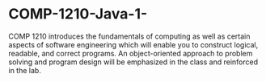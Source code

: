 # COMP-1210-Java-1-
COMP 1210 introduces the fundamentals of computing as well as certain aspects of software engineering which will enable you to construct logical, readable, and correct programs. An object-oriented approach to problem solving and program design will be emphasized in the class and reinforced in the lab.
